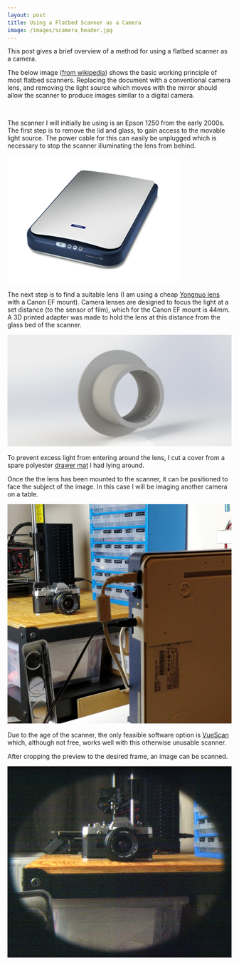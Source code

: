 ```yaml
---
layout: post
title: Using a Flatbed Scanner as a Camera
image: /images/scamera_header.jpg
---
```


This post gives a brief overview of a method for using a flatbed scanner as a camera.

The below image ([from wikipedia](https://en.wikipedia.org/wiki/Image_scanner#Flatbed)) shows the basic working principle of most flatbed scanners. Replacing the document with a conventional camera lens, and removing the light source which moves with the mirror should allow the scanner to produce images similar to a digital camera.

<img src="https://upload.wikimedia.org/wikipedia/commons/thumb/6/6d/CPT_Hardware-Input-scanner-flatbed.svg/1920px-CPT_Hardware-Input-scanner-flatbed.svg.png" alt="" class="inline">

The scanner I will initially be using is an Epson 1250 from the early 2000s. The first step is to remove the lid and glass, to gain access to the movable light source. The power cable for this can easily be unplugged which is necessary to stop the scanner illuminating the lens from behind.

<img src="/images/epson_1.png" alt="" class="inline">

The next step is to find a suitable lens (I am using a cheap [Yongnuo lens](https://www.amazon.co.uk/Yongnuo-YN35-Lens-Canon-Camera/dp/B00W4Z82ZO/ref=sr_1_2?keywords=yongnuo+35mm+canon&qid=1580336807&sr=8-2) with a Canon EF mount). Camera lenses are designed to focus the light at a set distance (to the sensor of film), which for the Canon EF mount is 44mm. A 3D printed adapter was made to hold the lens at this distance from the glass bed of the scanner.

<img src="/images/scamera_cad.JPG" alt="" class="inline">

To prevent excess light from entering around the lens, I cut a cover from a spare polyester [drawer mat](https://www.ikea.com/gb/en/p/passarp-drawer-mat-grey-20315966/) I had lying around.

Once the the lens has been mounted to the scanner, it can be positioned to face the subject of the image. In this case I will be imaging another camera on a table.

<img src="/images/scamera_setup_1.jpg" alt="" class="inline">

Due to the age of the scanner, the only feasible software option is [VueScan](https://www.hamrick.com/) which, although not free, works well with this otherwise unusable scanner.

After cropping the preview to the desired frame, an image can be scanned.

<img src="/images/scamera_image_1.jpg" alt="" class="inline">
